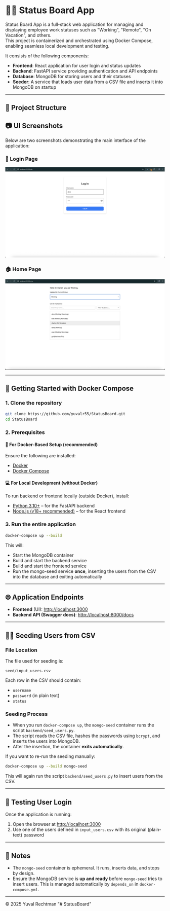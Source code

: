 # 🧑‍💼 Status Board App

Status Board App is a full-stack web application for managing and displaying employee work statuses such as "Working", "Remote", "On Vacation", and others.  
This project is containerized and orchestrated using Docker Compose, enabling seamless local development and testing.

It consists of the following components:
- **Frontend**: React application for user login and status updates
- **Backend**: FastAPI service providing authentication and API endpoints
- **Database**: MongoDB for storing users and their statuses
- **Seeder**: A service that loads user data from a CSV file and inserts it into MongoDB on startup

---

## 📁 Project Structure

## 📷 UI Screenshots

Below are two screenshots demonstrating the main interface of the application:

### 🔐 Login Page
![Login Page](login_page.png)

### 🏠 Home Page
![Home Page](home_page.png)

---

## 🚀 Getting Started with Docker Compose

### 1. Clone the repository

```bash
git clone https://github.com/yuvalr55/StatusBoard.git
cd StatusBoard
```

### 2. Prerequisites

#### 🔧 For Docker-Based Setup (recommended)
Ensure the following are installed:
- [Docker](https://docs.docker.com/get-docker/)
- [Docker Compose](https://docs.docker.com/compose/install/)

#### 💻 For Local Development (without Docker)
To run backend or frontend locally (outside Docker), install:
- [Python 3.10+](https://www.python.org/downloads/) – for the FastAPI backend
- [Node.js (v18+ recommended)](https://nodejs.org/) – for the React frontend

### 3. Run the entire application

```bash
docker-compose up --build
```

This will:
- Start the MongoDB container
- Build and start the backend service
- Build and start the frontend service
- Run the mongo-seed service **once**, inserting the users from the CSV into the database and exiting automatically

---

## 🌐 Application Endpoints

- **Frontend** (UI): [http://localhost:3000](http://localhost:3000)
- **Backend API (Swagger docs)**: [http://localhost:8000/docs](http://localhost:8000/docs)

---

## 🧑‍💻 Seeding Users from CSV

### File Location
The file used for seeding is:

```
seed/input_users.csv
```

Each row in the CSV should contain:
- `username`
- `password` (in plain text)
- `status`

### Seeding Process

- When you run `docker-compose up`, the `mongo-seed` container runs the script `backend/seed_users.py`.
- The script reads the CSV file, hashes the passwords using `bcrypt`, and inserts the users into MongoDB.
- After the insertion, the container **exits automatically**.

If you want to re-run the seeding manually:

```bash
docker-compose up --build mongo-seed
```

This will again run the script `backend/seed_users.py` to insert users from the CSV.

---

## 🧪 Testing User Login

Once the application is running:
1. Open the browser at [http://localhost:3000](http://localhost:3000)
2. Use one of the users defined in `input_users.csv` with its original (plain-text) password

---

## 📝 Notes

- The `mongo-seed` container is ephemeral. It runs, inserts data, and stops by design.
- Ensure the MongoDB service is **up and ready** before `mongo-seed` tries to insert users. This is managed automatically by `depends_on` in `docker-compose.yml`.

---

© 2025 Yuval Rechtman
"# StatusBoard" 
